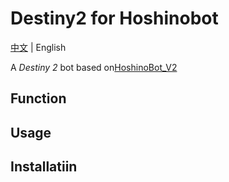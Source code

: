 # Destiny2 for Hoshinobot
[中文](README.md) | English

A *Destiny 2* bot based on[HoshinoBot_V2](https://github.com/Ice-Cirno/HoshinoBot)

## Function

## Usage

## Installatiin
